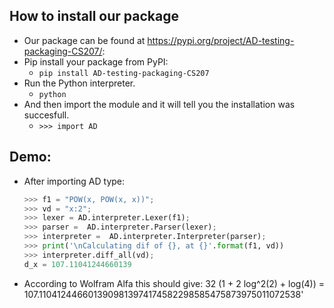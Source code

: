 ## How to install our package 
  - Our package can be found at https://pypi.org/project/AD-testing-packaging-CS207/:
  - Pip install your package from PyPI:
      - `pip install AD-testing-packaging-CS207`
  - Run the Python interpreter. 
      - `python`
  - And then import the module and it will tell you the installation was succesfull. 
      - `>>> import AD`

## Demo:
  - After importing AD type: 
      ```python
      >>> f1 = "POW(x, POW(x, x))";
      >>> vd = "x:2";
      >>> lexer = AD.interpreter.Lexer(f1);
      >>> parser =  AD.interpreter.Parser(lexer);
      >>> interpreter =  AD.interpreter.Interpreter(parser);
      >>> print('\nCalculating dif of {}, at {}'.format(f1, vd)) 
      >>> interpreter.diff_all(vd);
      d_x = 107.11041244660139
      ```
  - According to Wolfram Alfa this should give:
      32 (1 + 2 log^2(2) + log(4)) = 107.1104124466013909813974174582298585475873975011072538'
